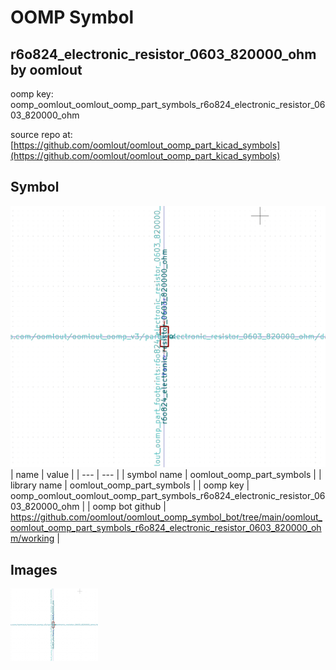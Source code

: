 # OOMP Symbol  
## r6o824_electronic_resistor_0603_820000_ohm  by oomlout  
  
oomp key: oomp_oomlout_oomlout_oomp_part_symbols_r6o824_electronic_resistor_0603_820000_ohm  
  
source repo at: [https://github.com/oomlout/oomlout_oomp_part_kicad_symbols](https://github.com/oomlout/oomlout_oomp_part_kicad_symbols)  
## Symbol  
  
[![working.png](working_600.png)](working.png)  
| name | value | 
| --- | --- | 
| symbol name | oomlout_oomp_part_symbols | 
| library name | oomlout_oomp_part_symbols | 
| oomp key | oomp_oomlout_oomlout_oomp_part_symbols_r6o824_electronic_resistor_0603_820000_ohm | 
| oomp bot github | https://github.com/oomlout/oomlout_oomp_symbol_bot/tree/main/oomlout_oomlout_oomp_part_symbols_r6o824_electronic_resistor_0603_820000_ohm/working | 
## Images  
  
[![working.png](working_140.png)](working.png)  
